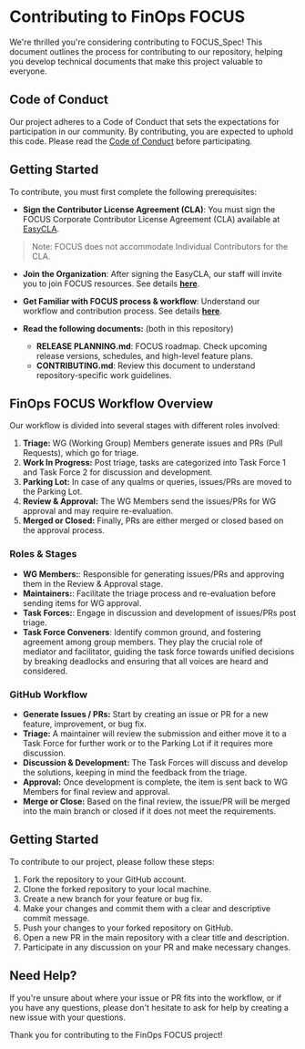 # Contributing to FinOps FOCUS

We're thrilled you're considering contributing to FOCUS_Spec! This document outlines the process for contributing to our repository, helping you develop technical documents that make this project valuable to everyone.

## Code of Conduct

Our project adheres to a Code of Conduct that sets the expectations for participation in our community. By contributing, you are expected to uphold this code. Please read the [Code of Conduct](https://www.contributor-covenant.org/version/1/0/0/code-of-conduct/) before participating.

## Getting Started

To contribute, you must first complete the following prerequisites:

- **Sign the Contributor License Agreement (CLA)**: You must sign the FOCUS Corporate Contributor License Agreement (CLA) available at <a href="https://github.com/FinOps-Open-Cost-and-Usage-Spec/EasyCLA" target="_blank">EasyCLA</a>.

> Note: FOCUS does not accommodate Individual Contributors for the CLA.

- **Join the Organization**: After signing the EasyCLA, our staff will invite you to join FOCUS resources. See details <a href="" target="_blank"><strong>here</strong></a>.

- **Get Familiar with FOCUS process & workflow**: Understand our workflow and contribution process. See details <a href="" target="_blank"><strong>here</strong></a>.

- **Read the following documents:** (both in this repository)
    - **RELEASE PLANNING.md**: FOCUS roadmap. Check upcoming release versions, schedules, and high-level feature plans.
    - **CONTRIBUTING.md**: Review this document to understand repository-specific work guidelines.


## FinOps FOCUS Workflow Overview

Our workflow is divided into several stages with different roles involved:

1. **Triage:** WG (Working Group) Members generate issues and PRs (Pull Requests), which go for triage.
2. **Work In Progress:** Post triage, tasks are categorized into Task Force 1 and Task Force 2 for discussion and development.
3. **Parking Lot:** In case of any qualms or queries, issues/PRs are moved to the Parking Lot.
4. **Review & Approval:** The WG Members send the issues/PRs for WG approval and may require re-evaluation.
5. **Merged or Closed:** Finally, PRs are either merged or closed based on the approval process.

### Roles & Stages

- **WG Members:**: Responsible for generating issues/PRs and approving them in the Review & Approval stage.
- **Maintainers:**: Facilitate the triage process and re-evaluation before sending items for WG approval.
- **Task Forces:**: Engage in discussion and development of issues/PRs post triage.
- **Task Force Conveners**: Identify common ground, and fostering agreement among group members. They play the crucial role of mediator and facilitator, guiding the task force towards unified decisions by breaking deadlocks and ensuring that all voices are heard and considered.

### GitHub Workflow

- **Generate Issues / PRs:** Start by creating an issue or PR for a new feature, improvement, or bug fix.
- **Triage:** A maintainer will review the submission and either move it to a Task Force for further work or to the Parking Lot if it requires more discussion.
- **Discussion & Development:** The Task Forces will discuss and develop the solutions, keeping in mind the feedback from the triage.
- **Approval:** Once development is complete, the item is sent back to WG Members for final review and approval.
- **Merge or Close:** Based on the final review, the issue/PR will be merged into the main branch or closed if it does not meet the requirements.

## Getting Started

To contribute to our project, please follow these steps:

1. Fork the repository to your GitHub account.
2. Clone the forked repository to your local machine.
3. Create a new branch for your feature or bug fix.
4. Make your changes and commit them with a clear and descriptive commit message.
5. Push your changes to your forked repository on GitHub.
6. Open a new PR in the main repository with a clear title and description.
7. Participate in any discussion on your PR and make necessary changes.

## Need Help?

If you're unsure about where your issue or PR fits into the workflow, or if you have any questions, please don't hesitate to ask for help by creating a new issue with your questions.

Thank you for contributing to the FinOps FOCUS project!

